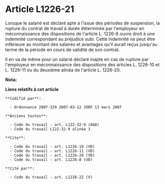 # Article L1226-21

Lorsque le salarié est déclaré apte à l'issue des périodes de suspension, la rupture du contrat de travail à durée déterminée
par l'employeur en méconnaissance des dispositions de l'article L. 1226-8 ouvre droit à une indemnité correspondant au
préjudice subi. Cette indemnité ne peut être inférieure au montant des salaires et avantages qu'il aurait reçus jusqu'au
terme de la période en cours de validité de son contrat.

Il en va de même pour un salarié déclaré inapte en cas de rupture par l'employeur en méconnaissance des dispositions des
articles L. 1226-10 et L. 1226-11 ou du deuxième alinéa de l'article L. 1226-20.

**Nota:**



**Liens relatifs à cet article**

	**Codifié par**:

	  - Ordonnance 2007-329 2007-03-12 JORF 13 mars 2007

	**Anciens textes**:

	  - Code du travail - art. L122-32-9 (AbD)
	  - Code du travail L122-32-9 alinéa 3

	**Cite**:

	  - Code du travail - art. L1226-10 (VD)
	  - Code du travail - art. L1226-11 (VD)
	  - Code du travail - art. L1226-20 (VD)
	  - Code du travail - art. L1226-8 (VD)

	**Cité par**:

	  - Code du travail - art. L1226-22 (V)
